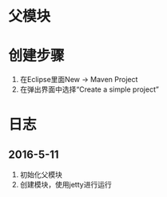 # 父模块

# 创建步骤
1. 在Eclipse里面New -> Maven Project
2. 在弹出界面中选择“Create a simple project”

# 日志

## 2016-5-11
1. 初始化父模块
2. 创建模块，使用jetty进行运行